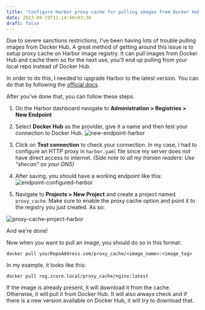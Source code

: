 ```yaml
---
title: "Configure Harbor proxy cache for pulling images from Docker Hub"
date: 2023-08-19T11:14:50+03:30
draft: false
---
```


Due to severe sanctions restrictions, I've been having lots of trouble pulling images from Docker Hub. A great method of getting around this issue is to setup proxy cache on Harbor image registry. It can pull images from Docker Hub and cache them so for the next use, you'll end up pulling from your local repo instead of Docker Hub.

In order to do this, I needed to upgrade Harbor to the latest version. You can do that by following the [official docs](https://goharbor.io/docs/2.8.0/administration/upgrade/).

After you've done that, you can follow these steps:

1. On the Harbor dashboard navigate to **Administration > Registries > New Endpoint**
2. Select **Docker Hub** as the provider, give it a name and then test your connection to Docker Hub.
![new-endpoint-harbor](https://workingtitle.pro/images/new-endpoint-harbor.png)

3. Click on **Test connection** to check your connection. In my case, I had to configure an HTTP proxy in `harbor.yaml` file since my server does not have direct access to internet. *(Side note to all my Iranian readers: Use "shecan" as your DNS)*

4. After saving, you should have a working endpoint like this:
![endpoint-configured-harbor](https://workingtitle.pro/images/endpoint-configured-harbor.png)

5. Navigate to **Projects > New Project** and create a project named `proxy_cache`. Make sure to enable the proxy cache option and point it to the registry you just created. As so:

![proxy-cache-project-harbor](https://workingtitle.pro/images/proxy-cache-project-harbor.png)


And we're done! 

Now when you want to pull an image, you should do so in this format:

```
docker pull yourRepoAddress.com/proxy_cache/<image_name>:<image_tag>
```

In my example, it looks like this:
```
docker pull reg.zcore.local/proxy_cache/nginx:latest
```

If the image is already present, it will download it from the cache. Otherwise, it will pull it from Docker Hub. It will also always check and if there is a new version available on Docker Hub, it will try to download that. 



